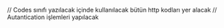 // Codes sınıfı yazılacak içinde kullanılacak bütün http kodları yer alacak
// Autantication işlemleri yapılacak